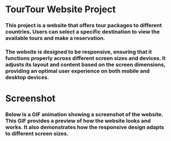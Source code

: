 # TourTour Website Project

<h3>This project is a website that offers tour packages to different countries. Users can select a specific destination to view the available tours and make a reservation.</h3>

<h3>The website is designed to be responsive, ensuring that it functions properly across different screen sizes and devices. It adjusts its layout and content based on the screen dimensions, providing an optimal user experience on both mobile and desktop devices.</h3>

<h1>Screenshot</h1>

<h3>Below is a GIF animation showing a screenshot of the website. This GIF provides a preview of how the website looks and works. It also demonstrates how the responsive design adapts to different screen sizes.</h3>
